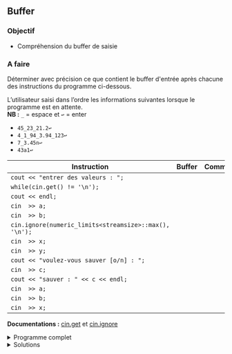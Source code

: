 ## Buffer

### Objectif
- Compréhension du buffer de saisie

### A faire
Déterminer avec précision ce que contient le buffer d'entrée après chacune des instructions du programme ci-dessous.

L’utilisateur saisi dans l’ordre les informations suivantes lorsque le programme est en attente.
<br>**NB :** `_`  = espace et `↩︎` = enter

- `45_23_21.2↩︎`
- `4_1_94_3.94_123↩︎`
- `7_3.45n↩︎`
- `43a1↩︎`



| Instruction 	                                       |  Buffer           | Commentaire                              |
|-------------------------------------------------------|-------------------|------------------------------------------|
|`cout << "entrer des valeurs : ";`                     |                   |                                          |
|`while(cin.get() != '\n');`                            |                   |                                          |
|`cout << endl;`                                        |                   |                                          |
|`cin  >> a;`                                           |                   |                                          |
|`cin  >> b;`                                           |                   |                                          |
|`cin.ignore(numeric_limits<streamsize>::max(), '\n');` |                   |                                          |
|`cin  >> x;`                                           |                   |                                          |
|`cin  >> y;`                                           |                   |                                          |
|`cout << "voulez-vous sauver [o/n] : ";`               |                   |                                          |
|`cin  >> c;`                                           |                   |                                          |
|`cout << "sauver : " << c << endl;`                    |                   |                                          |
|`cin  >> a;`                                           |                   |                                          |
|`cin  >> b;`                                           |                   |                                          |
|`cin  >> x;`                                           |                   |                                          |

**Documentations :** [cin.get](https://cplusplus.com/reference/istream/istream/get) et [cin.ignore](https://cplusplus.com/reference/istream/istream/ignore)

<details>
<summary>Programme complet</summary>

~~~cpp
#include <cstdlib>   // EXIT_SUCCESS
#include <cstdio>    // cin.get()
#include <iostream>  // cout et cin
#include <limits>    // numeric_limits<streamsize>::max()

int main() {
   int      a, b;
   double   x, y;
   char     c;
   
   cout << "entrer des valeurs : ";   
   while(cin.get() != '\n');
   cout << endl;
   cin  >> a;
   cin  >> b;
   cin.ignore(numeric_limits<streamsize>::max(), '\n');
   cin  >> x;
   cin  >> y;
   cout << "voulez-vous sauver [o/n] : ";
   cin  >> c;
   cout << "sauver : " << c << endl;
   cin  >> a;
   cin  >> b;
   cin  >> x;

   cout << "presser ENTER pour quitter";
   cin.ignore(numeric_limits<streamsize>::max(), '\n');
   return EXIT_SUCCESS;
}
~~~

</details>

<details>
<summary>Solutions</summary>

| Instruction 	                        |  Buffer           | Commentaire                              |
|----------------------------------------|-------------------|------------------------------------------|
|`cout << "entrer des valeurs : ";`      | `∅`               | le buffer d'entrée est initialisé ∅      |
|`while(cin.get() != '\n');`             | `∅`               | les valeurs `45_23_21.2↩︎` sont perdues  |
|`cout << endl;`                         | `∅`               | ne modifie pas le buffer d'entrée        |
|`cin  >> a;`                            | `_1_94_3.94_123↩︎`| `4_1_94_3.94_123↩︎` 4 => a                |
|`cin  >> b;`                            | `_94_3.94_123↩︎`  | `_1_94_3.94_123↩︎` 1 => b                 |
|`cin.ignore(...);`                      | `∅`               | les valeurs `_94_3.94_123↩︎` sont perdues|
|`cin  >> x;`                            | `_3.45n↩︎`        | `7_3.45n↩︎` 7 => x                        |
|`cin  >> y;`                            | `n↩︎`             | `3.45n↩︎` 3.45 => y                       |
|`cout << "voulez-vous sauver [o/n] : ";`| `n↩︎`             | ne modifie pas le buffer d'entrée        |
|`cin  >> c;`                            | `↩︎`              | `n↩︎` 'n' => c                            |
|`cout << "sauver : " << c << endl;`     | `↩︎`              | ne modifie pas le buffer d'entrée        |
|`cin  >> a;`                            | `a1↩︎`            | `43a1↩︎` 43 => a                          |
|`cin  >> b;`                            | `a1↩︎`            | 'a' pas un `int` => plante le flux       |
|`cin  >> x;`                            | `a1↩︎`            | le flux est planté, passe tout droit     |

### Conclusions

1. le buffer ne peut pas être traité s'il est vide (lu, traité, ...)
1. lorsque le buffer est vide, une lecture met l'exécution du programme en pause jusqu'à la saisie de valeur(s) suivi de ENTER `↩︎`
1. les espaces précédants une valeurs numériques sont consommés
1. la lecture s'arrête dès la rencontre d'un caractère incompatible avec le type considéré (12 345 => 12, 345 et 1a2 => 1, 'a', 2)
1. les valeurs non consommées restent dans le flux (dans cet exemple : lecture de 'n' dans c)
1. une valeur incompatible avec l'opérateur de flux (ex 'a' => int) fait planter le flux, ce qui ne déclanche pas d'erreur
1. lorsque le flux est planté, les lectures sont ignorées (le flux n'est pas utilisable, ni même pour vider le flux)
1. une bonne pratique est de **vider le flux après utilisation**<br>typiquement avec `cin.ignore(numeric_limits<streamsize>::max(), '\n');`<br>qui consommera `↩︎` le restant

</details>

